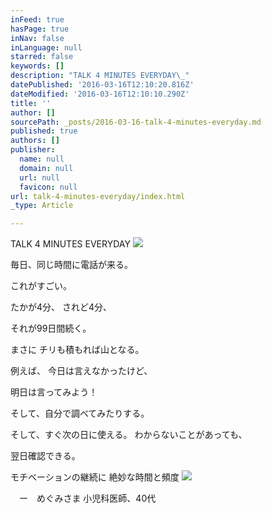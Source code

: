 ```yaml
---
inFeed: true
hasPage: true
inNav: false
inLanguage: null
starred: false
keywords: []
description: "TALK 4 MINUTES EVERYDAY\_"
datePublished: '2016-03-16T12:10:20.816Z'
dateModified: '2016-03-16T12:10:10.290Z'
title: ''
author: []
sourcePath: _posts/2016-03-16-talk-4-minutes-everyday.md
published: true
authors: []
publisher:
  name: null
  domain: null
  url: null
  favicon: null
url: talk-4-minutes-everyday/index.html
_type: Article

---
```

TALK 4 MINUTES EVERYDAY ![](https://the-grid-user-content.s3-us-west-2.amazonaws.com/64734456-ece9-4c36-acc0-d59062bff301.png)

毎日、同じ時間に電話が来る。 

これがすごい。 

たかが4分、
されど4分、 

それが99日間続く。 

まさに
チリも積もれば山となる。 

例えば、
今日は言えなかったけど、 

明日は言ってみよう！ 

そして、自分で調べてみたりする。 

そして、すぐ次の日に使える。
わからないことがあっても、

翌日確認できる。 

モチベーションの継続に
絶妙な時間と頻度
![](https://the-grid-user-content.s3-us-west-2.amazonaws.com/b012127f-44b8-4e8f-91ae-218cdac29d5d.png)

　ー　めぐみさま
小児科医師、40代